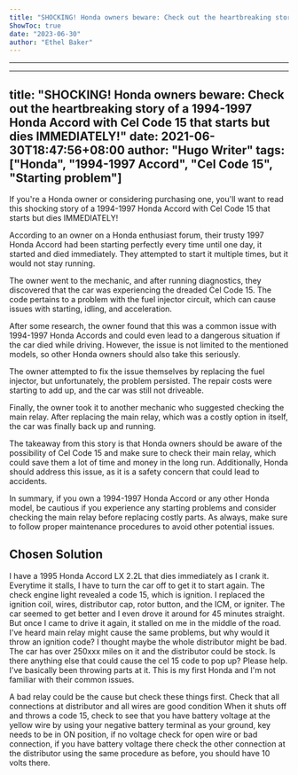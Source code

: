 ```yaml
---
title: "SHOCKING! Honda owners beware: Check out the heartbreaking story of a 1994-1997 Honda Accord with Cel Code 15 that starts but dies IMMEDIATELY!"
ShowToc: true 
date: "2023-06-30"
author: "Ethel Baker"
---
```

*****
---
title: "SHOCKING! Honda owners beware: Check out the heartbreaking story of a 1994-1997 Honda Accord with Cel Code 15 that starts but dies IMMEDIATELY!"
date: 2021-06-30T18:47:56+08:00
author: "Hugo Writer"
tags: ["Honda", "1994-1997 Accord", "Cel Code 15", "Starting problem"]
---

If you're a Honda owner or considering purchasing one, you'll want to read this shocking story of a 1994-1997 Honda Accord with Cel Code 15 that starts but dies IMMEDIATELY!

According to an owner on a Honda enthusiast forum, their trusty 1997 Honda Accord had been starting perfectly every time until one day, it started and died immediately. They attempted to start it multiple times, but it would not stay running.

The owner went to the mechanic, and after running diagnostics, they discovered that the car was experiencing the dreaded Cel Code 15. The code pertains to a problem with the fuel injector circuit, which can cause issues with starting, idling, and acceleration.

After some research, the owner found that this was a common issue with 1994-1997 Honda Accords and could even lead to a dangerous situation if the car died while driving. However, the issue is not limited to the mentioned models, so other Honda owners should also take this seriously.

The owner attempted to fix the issue themselves by replacing the fuel injector, but unfortunately, the problem persisted. The repair costs were starting to add up, and the car was still not driveable.

Finally, the owner took it to another mechanic who suggested checking the main relay. After replacing the main relay, which was a costly option in itself, the car was finally back up and running.

The takeaway from this story is that Honda owners should be aware of the possibility of Cel Code 15 and make sure to check their main relay, which could save them a lot of time and money in the long run. Additionally, Honda should address this issue, as it is a safety concern that could lead to accidents.

In summary, if you own a 1994-1997 Honda Accord or any other Honda model, be cautious if you experience any starting problems and consider checking the main relay before replacing costly parts. As always, make sure to follow proper maintenance procedures to avoid other potential issues.


## Chosen Solution
 I have a 1995 Honda Accord LX 2.2L that dies immediately as I crank it. Everytime it stalls, I have to turn the car off to get it to start again. The check engine light revealed a code 15, which is ignition. I replaced the ignition coil, wires, distributor cap, rotor button, and the ICM, or igniter. The car seemed to get better and I even drove it around for 45 minutes straight. But once I came to drive it again, it stalled on me in the middle of the road. I've heard main relay might cause the same problems, but why would it throw an ignition code? I thought maybe the whole distributor might be bad. The car has over 250xxx miles on it and the distributor could be stock. Is there anything else that could cause the cel 15 code to pop up? Please help. I've basically been throwing parts at it. This is my first Honda and I'm not familiar with their common issues.

 A bad relay could be the cause but check these things first.
Check that all connections at distributor and all wires are good condition
When it shuts off and throws a code 15, check to see that you have battery voltage at the yellow wire by using your negative battery terminal as your ground, key needs to be in ON position, if no voltage check for open wire or bad connection, if you have battery voltage there check the other connection at the distributor using the same procedure as before, you should have 10 volts there.




